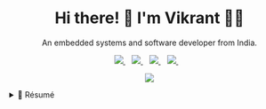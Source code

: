 <h1 align = 'center'>Hi there! 👋 I'm Vikrant 👨‍💻</h1>

<p align = 'center'>An embedded systems and software developer from India.</p>

<!-- Socials -->
<p align = 'center'>
    <a href="https://www.linkedin.com/in/vikrantap/">
        <img src="https://img.shields.io/badge/linkedin-%230077B5.svg?&style=for-the-badge&logo=linkedin&logoColor=white" />
    </a>&nbsp;&nbsp;
    <a href = "https://github.com/hexavik">
        <img src = "https://img.shields.io/badge/github-%23121011.svg?style=for-the-badge&logo=github&logoColor=white" />
    </a>&nbsp;&nbsp;
    <a href = "https://twitter.com/hexavik">
        <img src = "https://img.shields.io/badge/Twitter-%231DA1F2.svg?style=for-the-badge&logo=Twitter&logoColor=white" />
    </a>&nbsp;&nbsp;
    <a href = "https://hexavik.hashnode.dev/">
        <img src = "https://img.shields.io/badge/Hashnode-2962FF?style=for-the-badge&logo=hashnode&logoColor=white" />
    </a>&nbsp;&nbsp;
    <a href = "">
        <img src = "" />
    </a>
</p>

<p align = 'center'>
    <!--
    <a href = "#">
        <img src = "https://github-readme-stats.vercel.app/api/top-langs/?username=hexavik&theme=nord">
    </a> -->
    <a href = "#">
        <img src = "https://github-readme-stats.vercel.app/api?username=hexavik&theme=nord">
    </a>
</p>

<!--
<p align = 'center'>
    💻 My Workspace<br /><br />

</p>
-->

<details>
    <summary>📃 Résumé</summary>

## Skills

<img src = "https://img.shields.io/badge/c-%2300599C.svg?style=for-the-badge&logo=c&logoColor=white" />
&nbsp;&nbsp;
<img src = "https://img.shields.io/badge/c++-%2300599C.svg?style=for-the-badge&logo=c%2B%2B&logoColor=white" />
&nbsp;&nbsp;
<img src = "https://img.shields.io/badge/rust-%23000000.svg?style=for-the-badge&logo=rust&logoColor=white" />
&nbsp;&nbsp;
<img src = "https://img.shields.io/badge/markdown-%23000000.svg?style=for-the-badge&logo=markdown&logoColor=white" />
&nbsp;&nbsp;
<img src = "https://img.shields.io/badge/shell_script-%23121011.svg?style=for-the-badge&logo=gnu-bash&logoColor=white" />

<br />

<img src = "https://img.shields.io/badge/sublime_text-%23575757.svg?style=for-the-badge&logo=sublime-text&logoColor=important" />
&nbsp;&nbsp;
<img src = "https://img.shields.io/badge/Visual%20Studio%20Code-0078d7.svg?style=for-the-badge&logo=visual-studio-code&logoColor=white" />
&nbsp;&nbsp;

<br />

<img src = "https://img.shields.io/badge/jira-%230A0FFF.svg?style=for-the-badge&logo=jira&logoColor=white" />
&nbsp;&nbsp;
<img src = "https://img.shields.io/badge/Trello-%23026AA7.svg?style=for-the-badge&logo=Trello&logoColor=white" />
&nbsp;&nbsp;
<img src = "https://img.shields.io/badge/zigbee-%23EB0443.svg?style=for-the-badge&logo=zigbee&logoColor=white" />

<br />

<img src = "https://img.shields.io/badge/Ubuntu-E95420?style=for-the-badge&logo=ubuntu&logoColor=white" />
&nbsp;&nbsp;
<img src = "https://img.shields.io/badge/mac%20os-000000?style=for-the-badge&logo=macos&logoColor=F0F0F0" />
&nbsp;&nbsp;
<img src = "https://img.shields.io/badge/Windows-0078D6?style=for-the-badge&logo=windows&logoColor=white" />

<br />

## Experience

<!-- add shield -->
- 👨‍💻 **Senior Lead Engineer**  
📆 Apr 2022 - May 2023  
📍 **Econote Technology Pvt. Ltd.** - Mumbai, India

- 👨‍💻 **Lead Engineer**  
📆 Jan 2021 - Mar 2022  
📍 **Econote Technology Pvt. Ltd.** - Mumbai, India

- 👨‍💻 **Senior Embedded Engineer**  
📆 Feb 2020 - Dec 2020  
📍 **Econote Technology Pvt. Ltd.** - Mumbai, India

- 👨‍💻 **Embedded Systems Engineer**  
📆 May 2018 - Feb 2020  
📍 **Prescientech Innovators** - Mumbai, India

- 👨‍💻 **Founder and CEO**  
📆 Feb 2014 - Dec 2017  
📍 **Cubez Technocrats Pvt. Ltd.** - Pune, India

- 👨‍💻 **Freelancer**  
📆 Jan 2013 - Dec 2013  
📍 **Self Employed** - Mumbai, India

- 👨‍💻 **Firmware Developer**  
📆 June 2011 - Sep 2012  
📍 **Campus Component Pvt. Ltd.** - Pune, India

## Education

- 📖 **Bachelors of Engineering in Computer Science and Technology**  
📆 2007 - 2019  
📍 **T.K.I.E.T. Warana, Shivaji University** - Kolhapur, Maharashtra

</details>

